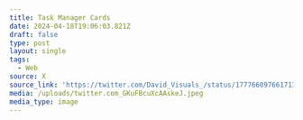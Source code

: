 ```yaml
---
title: Task Manager Cards
date: 2024-04-18T19:06:03.821Z
draft: false
type: post
layout: single
tags:
  - Web
source: X
source_link: 'https://twitter.com/David_Visuals_/status/1777660976617132264'
media: /uploads/twitter.com_GKuFBcuXcAAskeJ.jpeg
media_type: image
---
```


